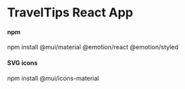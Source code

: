 # TravelTips React App

#### npm

npm install @mui/material @emotion/react @emotion/styled

#### SVG icons

npm install @mui/icons-material
